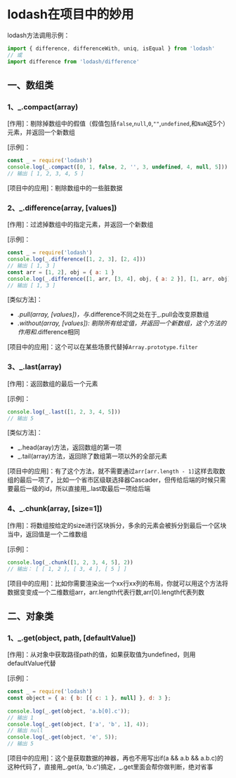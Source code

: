 # lodash在项目中的妙用

lodash方法调用示例：

```js
import { difference, differenceWith, uniq, isEqual } from 'lodash'
// 或
import difference from 'lodash/difference'
```

## 一、数组类

### 1、_.compact(array)

[作用]：剔除掉数组中的假值（假值包括`false`,`null`,`0`,`""`,`undefined`,和`NaN`这5个）元素，并返回一个新数组

[示例]：

```js
const _ = require('lodash')
console.log(_.compact([0, 1, false, 2, '', 3, undefined, 4, null, 5]));
// 输出 [ 1, 2, 3, 4, 5 ]
```

[项目中的应用]：剔除数组中的一些脏数据

### 2、_.difference(array, [values])

[作用]：过滤掉数组中的指定元素，并返回一个新数组

[示例]：

```js
const _ = require('lodash')
console.log(_.difference([1, 2, 3], [2, 4]))
// 输出 [ 1, 3 ]
const arr = [1, 2], obj = { a: 1 }
console.log(_.difference([1, arr, [3, 4], obj, { a: 2 }], [1, arr, obj]))
// 输出 [ 1, 3 ]
```

[类似方法]：

- _.pull(array, [values])，与_.difference不同之处在于_.pull会改变原数组
- _.without(array, [values]): 剔除所有给定值，并返回一个新数组，这个方法的作用和_.difference相同

[项目中的应用]：这个可以在某些场景代替掉`Array.prototype.filter`

### 3、_.last(array)

[作用]：返回数组的最后一个元素

[示例]：

```js
console.log(_.last([1, 2, 3, 4, 5]))
// 输出 5
```

[类似方法]：

- _.head(aray)方法，返回数组的第一项
- _.tail(array)方法，返回除了数组第一项以外的全部元素

[项目中的应用]：有了这个方法，就不需要通过`arr[arr.length - 1]`这样去取数组的最后一项了，比如一个省市区级联选择器Cascader，但传给后端的时候只需要最后一级的id，所以直接用_.last取最后一项给后端

### 4、_.chunk(array, [size=1])

[作用]：将数组按给定的size进行区块拆分，多余的元素会被拆分到最后一个区块当中，返回值是一个二维数组

[示例]：

```js
console.log(_.chunk([1, 2, 3, 4, 5], 2))
// 输出： [ [ 1, 2 ], [ 3, 4 ], [ 5 ] ]
```

[项目中的应用]：比如你需要渲染出一个xx行xx列的布局，你就可以用这个方法将数据变变成一个二维数组arr，arr.length代表行数,arr[0].length代表列数

## 二、对象类

### 1、_.get(object, path, [defaultValue])

[作用]：从对象中获取路径path的值，如果获取值为undefined，则用defaultValue代替

[示例]：

```js
const _ = require('lodash')
const object = { a: { b: [{ c: 1 }, null] }, d: 3 };
 
console.log(_.get(object, 'a.b[0].c'));
// 输出 1
console.log(_.get(object, ['a', 'b', 1], 4));
// 输出 null
console.log(_.get(object, 'e', 5));
// 输出 5
```

[项目中的应用]：这个是获取数据的神器，再也不用写出if(a && a.b && a.b.c)的这种代码了，直接用_.get(a, 'b.c')搞定，_.get里面会帮你做判断，绝对省事



